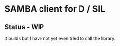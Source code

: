 # SAMBA client for D / SIL

## Status - WIP
It builds but I have not yet even tried to call the library.



